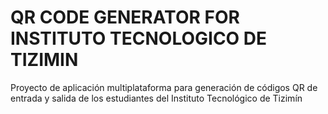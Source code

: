 # QR CODE GENERATOR FOR INSTITUTO TECNOLOGICO DE TIZIMIN

Proyecto de aplicación multiplataforma para generación de códigos QR de entrada y salida de los estudiantes del Instituto Tecnológico de Tizimín
